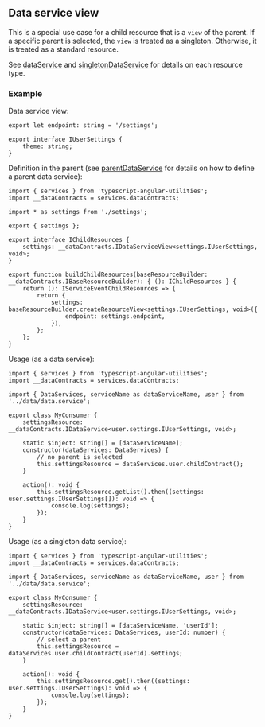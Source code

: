 ## Data service view
This is a special use case for a child resource that is a `view` of the parent. If a specific parent is selected, the `view` is treated as a singleton. Otherwise, it is treated as a standard resource.

See [dataService](./dataService.md) and [singletonDataService](../baseSingletonDataService/singletonDataService.md) for details on each resource type.

### Example
Data service view:
```
export let endpoint: string = '/settings';

export interface IUserSettings {
	theme: string;
}
```
Definition in the parent (see [parentDataService](../baseParentDataService/parentDataService.md) for details on how to define a parent data service):
```
import { services } from 'typescript-angular-utilities';
import __dataContracts = services.dataContracts;

import * as settings from './settings';

export { settings };

export interface IChildResources {
	settings: __dataContracts.IDataServiceView<settings.IUserSettings, void>;
}

export function buildChildResources(baseResourceBuilder: __dataContracts.IBaseResourceBuilder): { (): IChildResources } {
	return (): IServiceEventChildResources => {
		return {
			settings: baseResourceBuilder.createResourceView<settings.IUserSettings, void>({
				endpoint: settings.endpoint,
			}),
		};
	};
}
```
Usage (as a data service):
```
import { services } from 'typescript-angular-utilities';
import __dataContracts = services.dataContracts;

import { DataServices, serviceName as dataServiceName, user } from '../data/data.service';

export class MyConsumer {
	settingsResource: __dataContracts.IDataService<user.settings.IUserSettings, void>;

	static $inject: string[] = [dataServiceName];
	constructor(dataServices: DataServices) {
		// no parent is selected
		this.settingsResource = dataServices.user.childContract();
	}

	action(): void {
		this.settingsResource.getList().then((settings: user.settings.IUserSettings[]): void => {
			console.log(settings);
		});
	}
}
```
Usage (as a singleton data service):
```
import { services } from 'typescript-angular-utilities';
import __dataContracts = services.dataContracts;

import { DataServices, serviceName as dataServiceName, user } from '../data/data.service';

export class MyConsumer {
	settingsResource: __dataContracts.IDataService<user.settings.IUserSettings, void>;

	static $inject: string[] = [dataServiceName, 'userId'];
	constructor(dataServices: DataServices, userId: number) {
		// select a parent
		this.settingsResource = dataServices.user.childContract(userId).settings;
	}

	action(): void {
		this.settingsResource.get().then((settings: user.settings.IUserSettings): void => {
			console.log(settings);
		});
	}
}
```